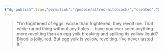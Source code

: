 ```yaml
---
{"dg-publish":true,"permalink":"/people/alfred-hitchcock/","created":"2024-03-20","updated":"2024-03-20"}
---
```


> “I’m frightened of eggs, worse than frightened, they revolt me. That white round thing without any holes … have you ever seen anything more revolting than an egg yolk breaking and spilling its yellow liquid? Blood is jolly, red. But egg yolk is yellow, revolting. I’ve never tasted it.”
